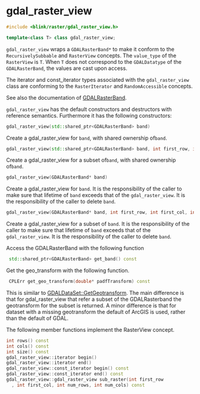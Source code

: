 # gdal_raster_view
```cpp
#include <blink/raster/gdal_raster_view.h>
```
```cpp
template<class T> class gdal_raster_view;
```
`gdal_raster_view` wraps a `GDALRasterBand*` to make it conform to the `RecursivelySubbable` and `RasterView` concepts. The `value_type` of the `RasterView` is `T`. When `T` does not correspond to the `GDALDatatype` of the `GDALRasterBand`, the values are cast upon access.

The iterator and const_iterator types associated with the  `gdal_raster_view` class are conforming to the `RasterIterator` and `RandomAccessible` concepts.

See also the documentation of [GDALRasterBand](http://www.gdal.org/classGDALRasterBand.html).

`gdal_raster_view` has the default constructors and destructors with reference semantics. Furthermore it has the following constructors:
```cpp
gdal_raster_view(std::shared_ptr<GDALRasterBand> band)
```
Create a gdal_raster_view for `band`, with shared ownership of`band`.
```cpp
gdal_raster_view(std::shared_ptr<GDALRasterBand> band, int first_row, int first_col, int num_rows, int num_cols)
```
Create a gdal_raster_view for a subset of`band`, with shared ownership of`band`.

```cpp
gdal_raster_view(GDALRasterBand* band)
```
Create a gdal_raster_view for `band`. It is the responsibility of the caller to make sure that lifetime of `band` exceeds that of the `gdal_raster_view`. It is the responsibility of the caller to delete `band`.
```cpp
gdal_raster_view(GDALRasterBand* band, int first_row, int first_col, int num_rows, int num_cols) 
```

Create a gdal_raster_view for a subset of `band`. It is the responsibility of the caller to make sure that lifetime of `band` exceeds that of the `gdal_raster_view`. It is the responsibility of the caller to delete `band`.


Access the GDALRasterBand with the following function
```cpp
 std::shared_ptr<GDALRasterBand> get_band() const 
```
Get the geo_transform with the following function.
```cpp
 CPLErr get_geo_transform(double* padfTransform) const
```
This is similar to [GDALDataSet::GetGeotransform](http://www.gdal.org/classGDALDataset.html#a5101119705f5fa2bc1344ab26f66fd1d). The main difference is that for gdal_raster_view that refer a subset of the GDALRasterband the geotransform for the subset is returned. A minor difference is that for dataset with a missing geotransform the default of ArcGIS is used, rather than the default of GDAL.

The following member functions implement the RasterView concept.
```cpp
int rows() const 
int cols() const 
int size() const 
gdal_raster_view::iterator begin() 
gdal_raster_view::iterator end() 
gdal_raster_view::const_iterator begin() const
gdal_raster_view::const_iterator end() const
gdal_raster_view::gdal_raster_view sub_raster(int first_row
  , int first_col, int num_rows, int num_cols) const
```